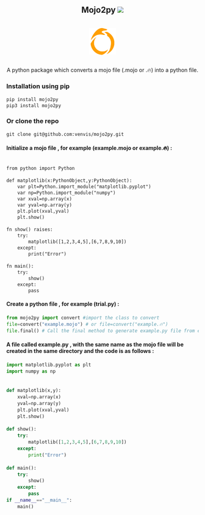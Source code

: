   <div class="examples" id="examples" display="flex" flex-direction="row" align="center">
<h2 align="center"> Mojo2py  <img src="https://img.shields.io/badge/Mojo2py-v1.0-orange"></img></h2>
   
  </div>
<br>
  <div class="examples" id="examples" display="flex"  align="center">
<img align="center" src="mojo2py.png" height="70" width="70"></img>

  </div>
<br>
  <div class="examples" id="examples" display="flex"  align="center">
<p>A python package which converts a mojo file (.mojo or .🔥) into a python file.</p>
  </div>

### Installation  using pip
```shell
pip install mojo2py
pip3 install mojo2py
```
### Or clone the repo
```shell
git clone git@github.com:venvis/mojo2py.git
```


#### Initialize a mojo file , for example (example.mojo or example.🔥) :
```mojo

from python import Python 

def matplotlib(x:PythonObject,y:PythonObject):
    var plt=Python.import_module("matplotlib.pyplot")
    var np=Python.import_module("numpy")
    var xval=np.array(x)
    var yval=np.array(y)
    plt.plot(xval,yval)
    plt.show()

fn show() raises:
    try:
        matplotlib([1,2,3,4,5],[6,7,8,9,10])
    except:
        print("Error")

fn main():
    try:
        show()  
    except:
        pass   
```        

#### Create a python file , for example (trial.py) : 

```python
from mojo2py import convert #import the class to convert
file=convert("example.mojo") # or file=convert("example.🔥")
file.final() # Call the final method to generate example.py file from example.mojo
```
#### A file called example.py , with the same name as the mojo file will be created in the same directory and the code is as follows :

```python
import matplotlib.pyplot as plt 
import numpy as np 
 

def matplotlib(x,y):
    xval=np.array(x)
    yval=np.array(y)
    plt.plot(xval,yval)
    plt.show()

def show():
    try:
        matplotlib([1,2,3,4,5],[6,7,8,9,10])
    except:
        print("Error")

def main():
    try:
        show()  
    except:
        pass                  
if __name__=="__main__":
    main()
```

